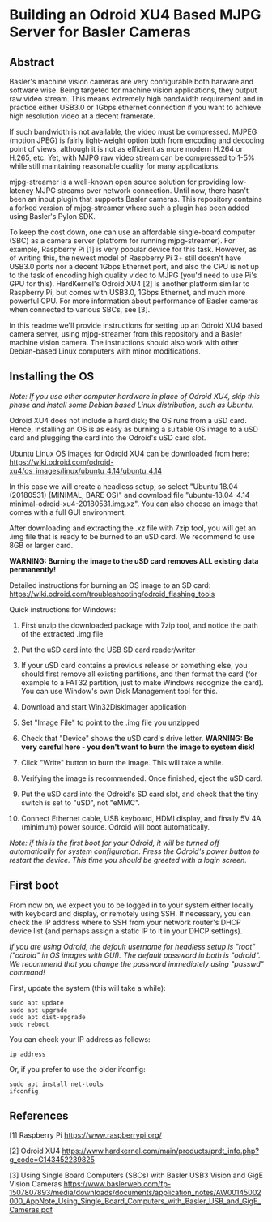 Building an Odroid XU4 Based MJPG Server for Basler Cameras
===========================================================

Abstract
--------

Basler's machine vision cameras are very configurable both harware and software wise. Being targeted for machine vision applications, they output raw video stream. This means extremely high bandwidth requirement and in practice either USB3.0 or 1Gbps ethernet connection if you want to achieve high resolution video at a decent framerate.

If such bandwidth is not available, the video must be compressed. MJPEG (motion JPEG) is fairly light-weight option both from encoding and decoding point of views, although it is not as efficient as more modern H.264 or H.265, etc. Yet, with MJPG raw video stream can be compressed to 1-5% while still maintaining reasonable quality for many applications.

mjpg-streamer is a well-known open source solution for providing low-latency MJPG streams over network connection. Until now, there hasn't been an input plugin that supports Basler cameras. This repository contains a forked version of mjpg-streamer where such a plugin has been added using Basler's Pylon SDK.

To keep the cost down, one can use an affordable single-board computer (SBC) as a camera server (platform for running mjpg-streamer). For example, Raspberry Pi [1] is very popular device for this task. However, as of writing this, the newest model of Raspberry Pi 3+ still doesn't have USB3.0 ports nor a decent 1Gbps Ethernet port, and also the CPU is not up to the task of encoding high quality video to MJPG (you'd need to use Pi's GPU for this). HardKernel's Odroid XU4 [2] is another platform similar to Raspberry Pi, but comes with USB3.0, 1Gbps Ethernet, and much more powerful CPU. For more information about performance of Basler cameras when connected to various SBCs, see [3].

In this readme we'll provide instructions for setting up an Odroid XU4 based camera server, using mjpg-streamer from this repository and a Basler machine vision camera. The instructions should also work with other Debian-based Linux computers with minor modifications.

Installing the OS
-----------------

<i>Note: If you use other computer hardware in place of Odroid XU4, skip this phase and install some Debian based Linux distribution, such as Ubuntu.</i>

Odroid XU4 does not include a hard disk; the OS runs from a uSD card. Hence, installing an OS is as easy as burning a suitable OS image to a uSD card and plugging the card into the Odroid's uSD card slot.

Ubuntu Linux OS images for Odroid XU4 can be downloaded from here:
https://wiki.odroid.com/odroid-xu4/os_images/linux/ubuntu_4.14/ubuntu_4.14

In this case we will create a headless setup, so select "Ubuntu 18.04 (20180531) (MINIMAL, BARE OS)" and download file "ubuntu-18.04-4.14-minimal-odroid-xu4-20180531.img.xz". You can also choose an image that comes with a full GUI environment.

After downloading and extracting the .xz file with 7zip tool, you will get an .img file that is ready to be burned to an uSD card. We recommend to use 8GB or larger card.

<b>WARNING: Burning the image to the uSD card removes ALL existing data permanently!</b>

Detailed instructions for burning an OS image to an SD card:
https://wiki.odroid.com/troubleshooting/odroid_flashing_tools

Quick instructions for Windows:

1. First unzip the downloaded package with 7zip tool, and notice the path of the extracted .img file

2. Put the uSD card into the USB SD card reader/writer

3. If your uSD card contains a previous release or something else, you should first remove all existing partitions, and then format the card (for example to a FAT32 partition, just to make Windows recognize the card). You can use Window's own Disk Management tool for this.

4. Download and start Win32DiskImager application

5. Set "Image File" to point to the .img file you unzipped

6. Check that "Device" shows the uSD card's drive letter. <b>WARNING: Be very careful here - you don't want to burn the image to system disk!</b>

7. Click "Write" button to burn the image. This will take a while.

8. Verifying the image is recommended. Once finished, eject the uSD card.

9. Put the uSD card into the Odroid's SD card slot, and check that the tiny switch is set to "uSD", not "eMMC".

10. Connect Ethernet cable, USB keyboard, HDMI display, and finally 5V 4A (minimum) power source. Odroid will boot automatically.

<i>Note: if this is the first boot for your Odroid, it will be turned off automatically for system configuration. Press the Odroid's power button to restart the device. This time you should be greeted with a login screen.</i>

First boot
----------

From now on, we expect you to be logged in to your system either locally with keyboard and display, or remotely using SSH. If necessary, you can check the IP address where to SSH from your network router's DHCP device list (and perhaps assign a static IP to it in your DHCP settings).

<i>If you are using Odroid, the default username for headless setup is "root" ("odroid" in OS images with GUI). The default password in both is "odroid". We recommend that you change the password immediately using "passwd" command!</i>

First, update the system (this will take a while):
```
sudo apt update
sudo apt upgrade
sudo apt dist-upgrade
sudo reboot
```

You can check your IP address as follows:
```
ip address
```

Or, if you prefer to use the older ifconfig:
```
sudo apt install net-tools
ifconfig
```




References
----------

[1] Raspberry Pi
https://www.raspberrypi.org/

[2] Odroid XU4
https://www.hardkernel.com/main/products/prdt_info.php?g_code=G143452239825

[3] Using Single Board Computers (SBCs) with Basler USB3 Vision and GigE Vision Cameras
https://www.baslerweb.com/fp-1507807893/media/downloads/documents/application_notes/AW00145002000_AppNote_Using_Single_Board_Computers_with_Basler_USB_and_GigE_Cameras.pdf


